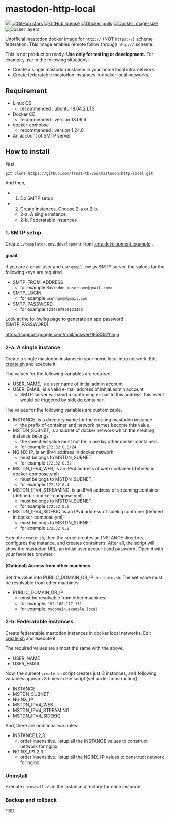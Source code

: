 # mastodon-http-local
[![](https://img.shields.io/travis/frost-tb-voo/mastodon-http-local/master.svg?style=flat-square)](https://travis-ci.com/frost-tb-voo/mastodon-http-local/)
[![GitHub stars](https://img.shields.io/github/stars/frost-tb-voo/mastodon-http-local.svg?style=flat-square)](https://github.com/frost-tb-voo/mastodon-http-local/stargazers)
[![GitHub license](https://img.shields.io/github/license/frost-tb-voo/mastodon-http-local.svg?style=flat-square)](https://github.com/frost-tb-voo/mastodon-http-local/blob/master/LICENSE)
[![Docker pulls](https://img.shields.io/docker/pulls/novsyama/mastodon-http-local.svg?style=flat-square)](https://hub.docker.com/r/novsyama/mastodon-http-local)
[![Docker image-size](https://img.shields.io/microbadger/image-size/novsyama/mastodon-http-local.svg?style=flat-square)](https://microbadger.com/images/novsyama/mastodon-http-local)
![Docker layers](https://img.shields.io/microbadger/layers/novsyama/mastodon-http-local.svg?style=flat-square)

Unofficial mastodon docker image for `http://` (NOT `https://`) scheme federation.
This image enables remote follow through `http://` scheme.

This is not production ready.
**Use only for testing or development.**
For example, use in the following situations:

- Create a single mastodon instance in your home local intra network.
- Create federatable mastodon instances in docker local networks.

## Requirement

- Linux OS
  - recommended : ubuntu 18.04.2 LTS
- Docker CE
  - recommended : version 18.09.6
- docker-compose
  - recommended : version 1.24.0
- An account of SMTP server

## How to install
First, 

```
git clone https://github.com/frost-tb-voo/mastodon-http-local.git
```

And then,

- 1. Do SMTP setup
- 2. Create instances. Choose 2-a or 2-b.
  - 2-a. A single instance
  - 2-b. Federatable instances

### 1. SMTP setup
Create `./template/.env.development` from [.env.development.example](./template/.env.development.example) .

#### gmail
If you are a gmail user and use `gmail.com` as SMTP server, the values for the following keys are required.

- SMTP_FROM_ADDRESS
  - for example `Mastodon <username@gmail.com>`
- SMTP_LOGIN
  - for example `username@gmail.com`
- SMTP_PASSWORD
  - for example `1234567890123456`

Look at the following page to generate an app password (SMTP_PASSWORD),

https://support.google.com/mail/answer/185833?hl=ja

### 2-a. A single instance
Create a single mastodon instance in your home local intra network.
Edit [create.sh](./single/create.sh) and execute it.

The values for the following variables are required.

- USER_NAME, is a user name of initial admin account
- USER_EMAIL, is a valid e-mail address of initial admin account
  - SMTP server will send a confirming e-mail to this address, this event would be triggered by sidekiq container.

The values for the following variables are customizable.

- INSTANCE, is a directory name for the creating mastodon instance
  - the prefix of container and network names become this value.
- MSTDN_SUBNET, is a subnet of docker network which the creating instance belongs
  - the specified value must not be in use by other docker containers
  - for example `172.32.0.0/24`
- NGINX_IP, is an IPv4 address in docker network
  - must belongs to MSTDN_SUBNET.
  - for example `172.32.0.32`
- MSTDN_IPV4_WEB, is an IPv4 address of web container (defined in docker-compose.yml)
  - must belongs to MSTDN_SUBNET.
  - for example `172.32.0.4`
- MSTDN_IPV4_STREAMING, is an IPv4 address of streaming container (defined in docker-compose.yml)
  - must belongs to MSTDN_SUBNET.
  - for example `172.32.0.6`
- MSTDN_IPV4_SIDEKIQ, is an IPv4 address of sidekiq container (defined in docker-compose.yml)
  - must belongs to MSTDN_SUBNET.
  - for example `172.32.0.8`

Execute `create.sh`, then the script creates an INSTANCE directory, configures the instance, and creates containers. After all, the script will show the mastodon URL, an initial user account and password. Open it with your favorites browser.

#### (Optional) Access from other machines
Set the value into PUBLIC_DOMAIN_OR_IP in `create.sh`.
The set value must be resolvable from other machines.

- PUBLIC_DOMAIN_OR_IP
  - must be resolvable from other machines.
  - for example, `192.168.177.131`
  - for example, `mydomain.example.local`

### 2-b. Federatable instances
Create federatable mastodon instances in docker local networks.
Edit [create.sh](./federated/create.sh) and execute it.

The required values are almost the same with the above.

- USER_NAME
- USER_EMAIL

Now, the current `create.sh` script creates just 3 instances, and following variables appears 3 times in the script (yet under construction).

- INSTANCE
- MSTDN_SUBNET
- NGINX_IP
- MSTDN_IPV4_WEB
- MSTDN_IPV4_STREAMING
- MSTDN_IPV4_SIDEKIQ

And, there are additional variables:

- INSTANCE1,2,3
  - order insensitive. listup all the INSTANCE values to construct network for nginx
- NGINX_IP1,2,3
  - order insensitive. listup all the NGINX_IP values to construct network for nginx

### Uninstall
Execute `uninstall.sh` in the instance directory for each instance.

### Backup and rollback
TBD.


